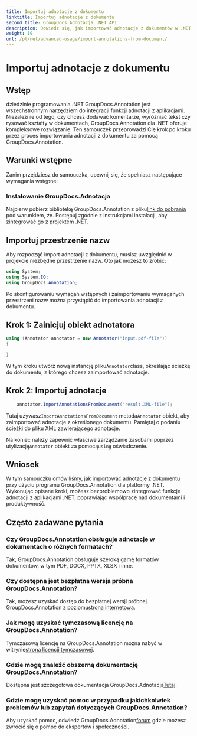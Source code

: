 ```yaml
---
title: Importuj adnotacje z dokumentu
linktitle: Importuj adnotacje z dokumentu
second_title: GroupDocs.Adnotacja .NET API
description: Dowiedz się, jak importować adnotacje z dokumentów w .NET przy użyciu GroupDocs.Annotation. Postępuj zgodnie z naszym samouczkiem krok po kroku, aby zapewnić bezproblemową integrację.
weight: 19
url: /pl/net/advanced-usage/import-annotations-from-document/
---
```


# Importuj adnotacje z dokumentu

## Wstęp
dziedzinie programowania .NET GroupDocs.Annotation jest wszechstronnym narzędziem do integracji funkcji adnotacji z aplikacjami. Niezależnie od tego, czy chcesz dodawać komentarze, wyróżniać tekst czy rysować kształty w dokumentach, GroupDocs.Annotation dla .NET oferuje kompleksowe rozwiązanie. Ten samouczek przeprowadzi Cię krok po kroku przez proces importowania adnotacji z dokumentu za pomocą GroupDocs.Annotation.
## Warunki wstępne
Zanim przejdziesz do samouczka, upewnij się, że spełniasz następujące wymagania wstępne:
### Instalowanie GroupDocs.Adnotacja
 Najpierw pobierz bibliotekę GroupDocs.Annotation z pliku[link do pobrania](https://releases.groupdocs.com/annotation/net/) pod warunkiem, że. Postępuj zgodnie z instrukcjami instalacji, aby zintegrować go z projektem .NET.

## Importuj przestrzenie nazw
Aby rozpocząć import adnotacji z dokumentu, musisz uwzględnić w projekcie niezbędne przestrzenie nazw. Oto jak możesz to zrobić:

```csharp
using System;
using System.IO;
using GroupDocs.Annotation;
```

Po skonfigurowaniu wymagań wstępnych i zaimportowaniu wymaganych przestrzeni nazw można przystąpić do importowania adnotacji z dokumentu.
## Krok 1: Zainicjuj obiekt adnotatora
```csharp
using (Annotator annotator = new Annotator("input.pdf-file"))
{

}
```
 W tym kroku utwórz nową instancję pliku`Annotator`class, określając ścieżkę do dokumentu, z którego chcesz zaimportować adnotacje.
## Krok 2: Importuj adnotacje
```csharp
	annotator.ImportAnnotationsFromDocument("result.XML-file");
```
 Tutaj używasz`ImportAnnotationsFromDocument` metoda`Annotator` obiekt, aby zaimportować adnotacje z określonego dokumentu. Pamiętaj o podaniu ścieżki do pliku XML zawierającego adnotacje.

 Na koniec należy zapewnić właściwe zarządzanie zasobami poprzez utylizację`Annotator` obiekt za pomocą`using` oświadczenie.

## Wniosek
W tym samouczku omówiliśmy, jak importować adnotacje z dokumentu przy użyciu programu GroupDocs.Annotation dla platformy .NET. Wykonując opisane kroki, możesz bezproblemowo zintegrować funkcje adnotacji z aplikacjami .NET, poprawiając współpracę nad dokumentami i produktywność.
## Często zadawane pytania
### Czy GroupDocs.Annotation obsługuje adnotacje w dokumentach o różnych formatach?
Tak, GroupDocs.Annotation obsługuje szeroką gamę formatów dokumentów, w tym PDF, DOCX, PPTX, XLSX i inne.
### Czy dostępna jest bezpłatna wersja próbna GroupDocs.Annotation?
 Tak, możesz uzyskać dostęp do bezpłatnej wersji próbnej GroupDocs.Annotation z poziomu[strona internetowa](https://releases.groupdocs.com/).
### Jak mogę uzyskać tymczasową licencję na GroupDocs.Annotation?
 Tymczasową licencję na GroupDocs.Annotation można nabyć w witrynie[strona licencji tymczasowej](https://purchase.groupdocs.com/temporary-license/).
### Gdzie mogę znaleźć obszerną dokumentację GroupDocs.Annotation?
 Dostępna jest szczegółowa dokumentacja GroupDocs.Adnotacja[Tutaj](https://tutorials.groupdocs.com/annotation/net/).
### Gdzie mogę uzyskać pomoc w przypadku jakichkolwiek problemów lub zapytań dotyczących GroupDocs.Annotation?
 Aby uzyskać pomoc, odwiedź GroupDocs.Adnotation[forum](https://forum.groupdocs.com/c/annotation/10) gdzie możesz zwrócić się o pomoc do ekspertów i społeczności.